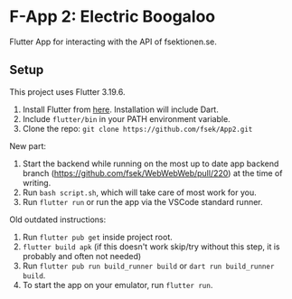# F-App 2: Electric Boogaloo

Flutter App for interacting with the API of fsektionen.se.

## Setup

This project uses Flutter 3.19.6.

1. Install Flutter from [here](https://docs.flutter.dev/release/archive). Installation will include Dart.
1. Include `flutter/bin` in your PATH environment variable.
1. Clone the repo: `git clone https://github.com/fsek/App2.git`

New part:

1. Start the backend while running on the most up to date app backend branch (https://github.com/fsek/WebWebWeb/pull/220) at the time of writing.
1. Run `bash script.sh`, which will take care of most work for you.
1. Run `flutter run` or run the app via the VSCode standard runner.

Old outdated instructions:

1. Run `flutter pub get` inside project root.
1. `flutter build apk` (if this doesn't work skip/try without this step, it is probably and often not needed)
1. Run `flutter pub run build_runner build` or `dart run build_runner build`.
1. To start the app on your emulator, run `flutter run`.
